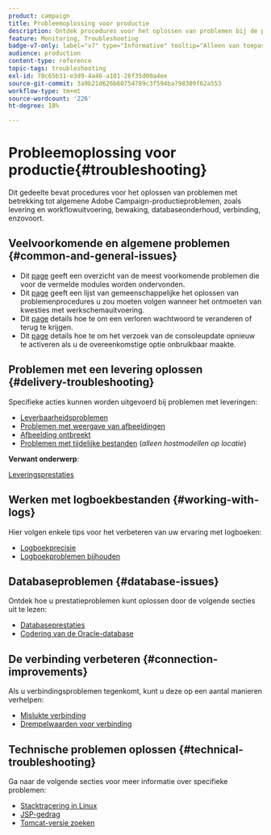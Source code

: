 ```yaml
---
product: campaign
title: Probleemoplossing voor productie
description: Ontdek procedures voor het oplossen van problemen bij de productie met betrekking tot de configuratie, de controle, het verbeteringsproces, de gegevensverwerking, en de procedure van het gegevensbestandonderhoud van Adobe Campaign
feature: Monitoring, Troubleshooting
badge-v7-only: label="v7" type="Informative" tooltip="Alleen van toepassing op Campaign Classic v7"
audience: production
content-type: reference
topic-tags: troubleshooting
exl-id: 78c65b31-e3d9-4a46-a101-26f35d00a4ee
source-git-commit: 3a9b21d626b60754789c3f594ba798309f62a553
workflow-type: tm+mt
source-wordcount: '226'
ht-degree: 18%

---
```


# Probleemoplossing voor productie{#troubleshooting}



Dit gedeelte bevat procedures voor het oplossen van problemen met betrekking tot algemene Adobe Campaign-productieproblemen, zoals levering en workflowuitvoering, bewaking, databaseonderhoud, verbinding, enzovoort.

## Veelvoorkomende en algemene problemen {#common-and-general-issues}

* Dit [page](../../production/using/modules-and-frequent-issues.md) geeft een overzicht van de meest voorkomende problemen die voor de vermelde modules worden ondervonden.
* Dit [page](../../production/using/workflow-execution.md) geeft een lijst van gemeenschappelijke het oplossen van problemenprocedures u zou moeten volgen wanneer het ontmoeten van kwesties met werkschemauitvoering.
* Dit [page](../../production/using/lost-password.md) details hoe te om een verloren wachtwoord te veranderen of terug te krijgen.
* Dit [page](../../production/using/console-update.md) details hoe te om het verzoek van de consoleupdate opnieuw te activeren als u de overeenkomstige optie onbruikbaar maakte.

## Problemen met een levering oplossen {#delivery-troubleshooting}

Specifieke acties kunnen worden uitgevoerd bij problemen met leveringen:
* [Leverbaarheidsproblemen](../../production/using/performance-and-throughput-issues.md#deliverability_issues)
* [Problemen met weergave van afbeeldingen](../../production/using/image-display-issues.md)
* [Afbeelding ontbreekt](../../production/using/images-missing.md)
* [Problemen met tijdelijke bestanden](../../production/using/temporary-files.md) (*alleen hostmodellen op locatie*)

**Verwant onderwerp**:

[Leveringsprestaties](../../delivery/using/delivery-performances.md)

## Werken met logboekbestanden {#working-with-logs}

Hier volgen enkele tips voor het verbeteren van uw ervaring met logboeken:

* [Logboekprecisie](../../production/using/log-precision.md)
* [Logboekproblemen bijhouden](../../production/using/tracking-logs-issues.md)

## Databaseproblemen {#database-issues}

Ontdek hoe u prestatieproblemen kunt oplossen door de volgende secties uit te lezen:

* [Databaseprestaties](../../production/using/database-performances.md)
* [Codering van de Oracle-database](../../production/using/encoding-of-the-oracle-database.md)

## De verbinding verbeteren {#connection-improvements}

Als u verbindingsproblemen tegenkomt, kunt u deze op een aantal manieren verhelpen:

* [Mislukte verbinding](../../production/using/failure-to-connect.md)
* [Drempelwaarden voor verbinding](../../production/using/connection-thresholds.md)

## Technische problemen oplossen {#technical-troubleshooting}

Ga naar de volgende secties voor meer informatie over specifieke problemen:

* [Stacktracering in Linux](../../production/using/stack-trace-in-linux.md)
* [JSP-gedrag](../../production/using/jsp-behavior.md)
* [Tomcat-versie zoeken](../../production/using/locate-tomcat-version.md)
